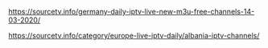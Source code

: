 https://sourcetv.info/germany-daily-iptv-live-new-m3u-free-channels-14-03-2020/

https://sourcetv.info/category/europe-live-iptv-daily/albania-iptv-channels/
